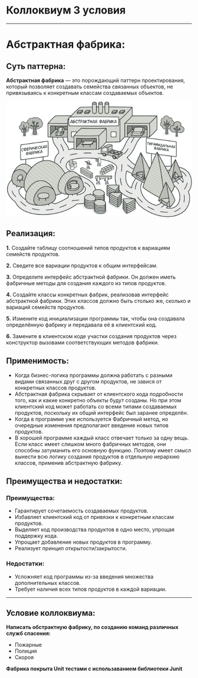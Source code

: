 # Коллоквиум 3 условия
___

# Абстрактная фабрика:
 
## Суть паттерна:

**Абстрактная фабрика** — это порождающий паттерн проектирования, который позволяет создавать семейства связанных объектов, не привязываясь к конкретным классам создаваемых объектов.

![](https://github.com/KristianKuznetsov/JavaPractice/blob/main/Additional%20materials/abstract-factory-ru.png)

## Реализация:

**1.** Создайте таблицу соотношений типов продуктов к вариациям семейств продуктов.

**2.** Сведите все вариации продуктов к общим интерфейсам.

**3.** Определите интерфейс абстрактной фабрики. Он должен иметь фабричные методы для создания каждого из типов продуктов.

**4.** Создайте классы конкретных фабрик, реализовав интерфейс абстрактной фабрики. Этих классов должно быть столько же, сколько и вариаций семейств продуктов.

**5.** Измените код инициализации программы так, чтобы она создавала определённую фабрику и передавала её в клиентский код.

**6.** Замените в клиентском коде участки создания продуктов через конструктор вызовами соответствующих методов фабрики.


## Применимость:

-  Когда бизнес-логика программы должна работать с разными видами связанных друг с другом продуктов, не завися от конкретных классов продуктов.
-  Абстрактная фабрика скрывает от клиентского кода подробности того, как и какие конкретно объекты будут созданы. Но при этом клиентский код может работать со всеми типами создаваемых продуктов, поскольку их общий интерфейс был заранее определён.
-  Когда в программе уже используется Фабричный метод, но очередные изменения предполагают введение новых типов продуктов.
-  В хорошей программе каждый класс отвечает только за одну вещь. Если класс имеет слишком много фабричных методов, они способны затуманить его основную функцию. Поэтому имеет смысл вынести всю логику создания продуктов в отдельную иерархию классов, применив абстрактную фабрику.

## Преимущества и недостатки:

### Преимущества:
-  Гарантирует сочетаемость создаваемых продуктов.
-  Избавляет клиентский код от привязки к конкретным классам продуктов.
-  Выделяет код производства продуктов в одно место, упрощая поддержку кода.
-  Упрощает добавление новых продуктов в программу.
-  Реализует принцип открытости/закрытости. 

### Недостатки:
- Усложняет код программы из-за введения множества дополнительных классов.
- Требует наличия всех типов продуктов в каждой вариации.

___

## Условие коллоквиума:

**Написать обстрактную фабрику, по созданию команд различных служб спасения:**
- Пожарные
- Полиция
- Скороя

**Фабрика покрыта Unit тестами с использаванием библиотеки Junit**
